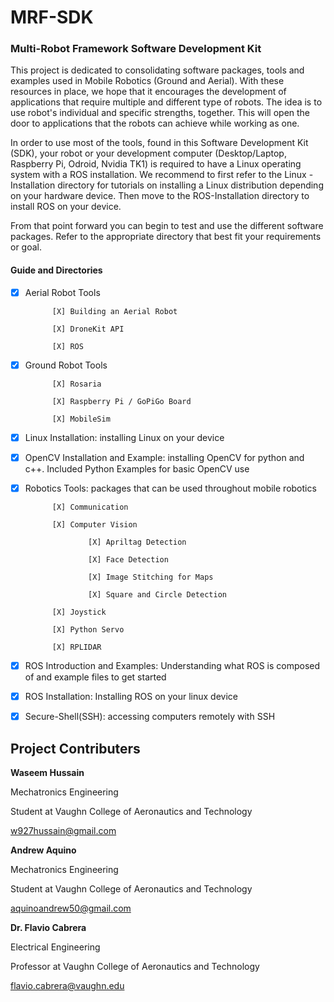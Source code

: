 # MRF-SDK
### Multi-Robot Framework Software Development Kit

This project is dedicated to consolidating software packages, tools and examples used in Mobile Robotics (Ground and Aerial). With these resources in place, we hope that it encourages the development of applications that require multiple and different type of robots. The idea is to use robot's individual and specific strengths, together. This will open the door to applications that the robots can achieve while working as one.

In order to use most of the tools, found in this Software Development Kit (SDK), your robot or your development computer (Desktop/Laptop, Raspberry Pi, Odroid, Nvidia TK1) is required to have a Linux operating system with a ROS installation. We recommend to first refer to the Linux - Installation directory for tutorials on installing a Linux distribution depending on your hardware device. Then move to the ROS-Installation directory to install ROS on your device. 

From that point forward you can begin to test and use the different software packages. Refer to the appropriate directory that best fit your requirements or goal.


#### Guide and Directories

- [X] Aerial Robot Tools 
			
			[X] Building an Aerial Robot

			[X] DroneKit API

			[X] ROS

- [X] Ground Robot Tools

			[X] Rosaria

			[X] Raspberry Pi / GoPiGo Board

			[X] MobileSim

- [X] Linux Installation: installing Linux on your device

- [X] OpenCV Installation and Example: installing OpenCV for python and c++. Included Python Examples for basic OpenCV use

- [X] Robotics Tools: packages that can be used throughout mobile robotics

			[X] Communication

			[X] Computer Vision

					[X] Apriltag Detection

					[X] Face Detection

					[X] Image Stitching for Maps

					[X] Square and Circle Detection

			[X] Joystick

			[X] Python Servo

			[X] RPLIDAR


- [X] ROS Introduction and Examples: Understanding what ROS is composed of and example files to get started

- [X] ROS Installation: Installing ROS on your linux device

- [X] Secure-Shell(SSH): accessing computers remotely with SSH




## Project Contributers

**Waseem Hussain**

Mechatronics Engineering

Student at Vaughn College of Aeronautics and Technology

w927hussain@gmail.com




**Andrew Aquino**

Mechatronics Engineering

Student at Vaughn College of Aeronautics and Technology

aquinoandrew50@gmail.com




**Dr. Flavio Cabrera**

Electrical Engineering

Professor at Vaughn College of Aeronautics and Technology

flavio.cabrera@vaughn.edu

